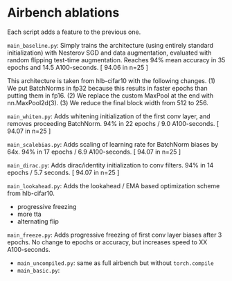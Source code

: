 # Airbench ablations

Each script adds a feature to the previous one.

`main_baseline.py`: Simply trains the architecture (using entirely standard initialization) with
Nesterov SGD and data augmentation, evaluated with random flipping test-time augmentation.
Reaches 94% mean accuracy in 35 epochs and 14.5 A100-seconds. [ 94.06 in n=25 ]

This architecture is taken from hlb-cifar10 with the following changes. (1) We put BatchNorms in fp32
because this results in faster epochs than putting them in fp16. (2) We replace the custom MaxPool at
the end with nn.MaxPool2d(3). (3) We reduce the final block width from 512 to 256.

`main_whiten.py`: Adds whitening initialization of the first conv layer, and removes proceeding BatchNorm.
94% in 22 epochs / 9.0 A100-seconds. [ 94.07 in n=25 ]

`main_scalebias.py`: Adds scaling of learning rate for BatchNorm biases by 64x.
94% in 17 epochs / 6.9 A100-seconds. [ 94.07 in n=25 ]

`main_dirac.py`: Adds dirac/identity initialization to conv filters.
94% in 14 epochs / 5.7 seconds. [ 94.07 in n=25 ]

`main_lookahead.py`: Adds the lookahead / EMA based optimization scheme from hlb-cifar10.

* progressive freezing
* more tta
* alternating flip

`main_freeze.py`: Adds progressive freezing of first conv layer biases after 3 epochs. No change to
epochs or accuracy, but increases speed to XX A100-seconds.

* `main_uncompiled.py`: same as full airbench but without `torch.compile`
* `main_basic.py`: 

